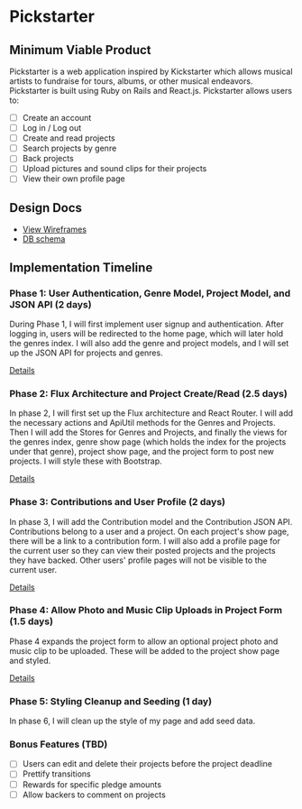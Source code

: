 # Pickstarter

<!-- [Heroku link][heroku] **NB:** This should be a link to your production site

[heroku]: -->

## Minimum Viable Product

Pickstarter is a web application inspired by Kickstarter which allows musical artists to fundraise for tours, albums, or other musical endeavors. Pickstarter is built using Ruby on Rails
and React.js. Pickstarter allows users to:

<!-- This is a Markdown checklist. Use it to keep track of your progress! -->

- [ ] Create an account
- [ ] Log in / Log out
- [ ] Create and read projects
- [ ] Search projects by genre
- [ ] Back projects
- [ ] Upload pictures and sound clips for their projects
- [ ] View their own profile page

## Design Docs
* [View Wireframes][view]
* [DB schema][schema]

[view]: ./docs/views.md
[schema]: ./docs/schema.md

## Implementation Timeline

### Phase 1: User Authentication, Genre Model, Project Model, and JSON API (2 days)

During Phase 1, I will first implement user signup and authentication. After logging in, users will be redirected to the home page, which will later hold the genres index. I will also add the genre and project models, and I will set up the JSON API for projects and genres.

[Details][phase-one]

### Phase 2: Flux Architecture and Project Create/Read (2.5 days)

In phase 2, I will first set up the Flux architecture and React Router. I will add the necessary actions and ApiUtil methods for the Genres and Projects. Then I will add the Stores for Genres and Projects, and finally the views for the genres index, genre show page (which holds the index for the projects under that genre), project show page, and the project form to post new projects. I will style these with Bootstrap.

[Details][phase-two]

### Phase 3: Contributions and User Profile (2 days)

In phase 3, I will add the Contribution model and the Contribution JSON API. Contributions belong to a user and a project. On each project's show page, there will be a link to a contribution form. I will also add a profile page for the current user so they can view their posted projects and the projects they have backed. Other users' profile pages will not be visible to the current user.

[Details][phase-three]

### Phase 4: Allow Photo and Music Clip Uploads in Project Form (1.5 days)

Phase 4 expands the project form to allow an optional project photo and music clip to be uploaded. These will be added to the project show page and styled.

[Details][phase-four]

### Phase 5: Styling Cleanup and Seeding (1 day)

In phase 6, I will clean up the style of my page and add seed data.

### Bonus Features (TBD)
- [ ] Users can edit and delete their projects before the project deadline
- [ ] Prettify transitions
- [ ] Rewards for specific pledge amounts
- [ ] Allow backers to comment on projects

[phase-one]: ./docs/phases/phase1.md
[phase-two]: ./docs/phases/phase2.md
[phase-three]: ./docs/phases/phase3.md
[phase-four]: ./docs/phases/phase4.md
[phase-five]: ./docs/phases/phase5.md
